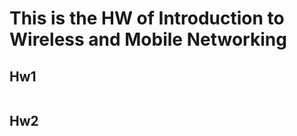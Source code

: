 # This is the HW of Introduction to Wireless and Mobile Networking

## Hw1

```

``` 

## Hw2



```

```

